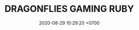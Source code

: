 ---
layout: teamCard
permalink: /team/:title.html
categories: surjohto042024 norteMayo partido2 partido3  partido4 partido5 partido6 partido7 partido8 partido9 partido10 partido11
maincover: /assets/logos/BDLF.png
puntosLJMAYO24: 0
date: 2020-08-29 10:29:20 +0700
title: DRAGONFLIES GAMING RUBY
tag: johto042024
color: black
puntosLJ202404: 12
grupo: sur
background: '#F16C38'
cover: /assets/backCard.png
team: TEAM SATISFACTION
abr: HG
p2: DFS RUBY
pp2: NO SMITE
p3:  DFS RUBY
pp3: JAS
p4:  DFS RUBY
r4: 0
rr4: 3
pp4: DFS DMD
p5:  DFS RUBY
pp5: T. SATISFACTION
p6:  DFS RUBY
pp6: S.VANGUARD
p7:  DFS RUBY
pp7: HGO
p8:  DFS RUBY
pp8: HG REGIOS
p9:  DFS RUBY
pp9: ZODIAC
p10: DFS RUBY
pp10: MBO
p11:  DFS RUBY
pp11: LAST BREATH
---